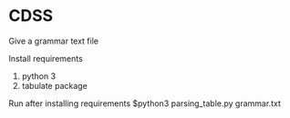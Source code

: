 # CDSS
Give a grammar text file 

Install requirements
1. python 3
2. tabulate package 

Run after installing requirements
$python3 parsing_table.py grammar.txt

